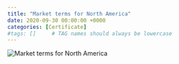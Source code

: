 ```yaml
---
title: "Market terms for North America"
date: 2020-09-30 00:00:00 +0000
categories: [Certificate]
#tags: []     # TAG names should always be lowercase
---
```



![Market terms for North America](../../Certs/In_DB_lc.robots.LCPDFCertificateGenerationProductRobot_QA586MB-1.png "Market terms for North America")